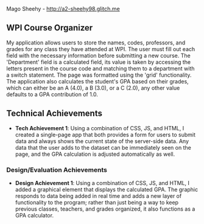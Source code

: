 Mago Sheehy - http://a2-sheehy98.glitch.me

## WPI Course Organizer
My application allows users to store the names, codes, professors, and grades for any class they have attended at WPI.  The user must fill out each field with the necessary information before submitting a new course.  The 'Department' field is a calculated field, its value is taken by accessing the letters present in the course code and matching them to a department with a switch statement.  The page was formatted using the 'grid' functionality.  The application also calculates the student's GPA based on their grades, which can either be an A (4.0), a B (3.0), or a C (2.0), any other value defaults to a GPA contribution of 1.0. 

## Technical Achievements
- **Tech Achievement 1**: Using a combination of CSS, JS, and HTML, I created a single-page app that both provides a form for users to submit data and always shows the current state of the server-side data.  Any data that the user adds to the dataset can be immediately seen on the page, and the GPA calculation is adjusted automatically as well.

### Design/Evaluation Achievements
- **Design Achievement 1**: Using a combination of CSS, JS, and HTML, I added a graphical element that displays the calculated GPA.  The graphic responds to data being added in real time and adds a new layer of functionality to the program; rather than just being a way to keep previous classes, teachers, and grades organized, it also functions as a GPA calculator.
